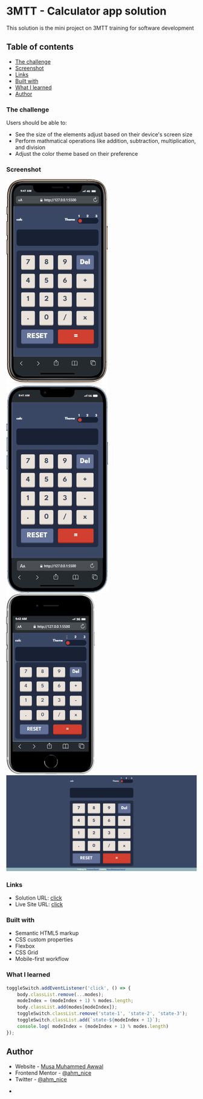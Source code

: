 # 3MTT - Calculator app solution

This solution is the mini project on 3MTT training for software development
## Table of contents


  - [The challenge](#the-challenge)
  - [Screenshot](#screenshot)
  - [Links](#links)
  - [Built with](#built-with)
  - [What I learned](#what-i-learned)
- [Author](#author)




### The challenge

Users should be able to:

- See the size of the elements adjust based on their device's screen size
- Perform mathmatical operations like addition, subtraction, multiplication, and division
- Adjust the color theme based on their preference


### Screenshot

![](images/iPhone-11-PRO-127.0.0.1.png)![](images/iPhone-13-PRO-127.0.0.1.png) ![](images/iPhone-SE-2016-127.0.0.1.png) ![](images/Screenshot%202024-05-22%20at%2009-48-35%20Frontend%20Mentor%20Calculator%20app.png)



### Links

- Solution URL: [click](https://github.com/AhmNice/Calculator)
- Live Site URL: [click](https://ahmnice.github.io/Calculator/)



### Built with

- Semantic HTML5 markup
- CSS custom properties
- Flexbox
- CSS Grid
- Mobile-first workflow




### What I learned
```js
toggleSwitch.addEventListener('click', () => {
    body.classList.remove(...modes);
    modeIndex = (modeIndex + 1) % modes.length;
    body.classList.add(modes[modeIndex]);
    toggleSwitch.classList.remove('state-1', 'state-2', 'state-3');
    toggleSwitch.classList.add(`state-${modeIndex + 1}`);
    console.log( modeIndex = (modeIndex + 1) % modes.length)
});
```
## Author

- Website - [Musa Muhammed Awwal](https://www.your-site.com)
- Frontend Mentor - [@ahm_nice](https://www.frontendmentor.io/profile/AhmNice)
- Twitter - [@ahm_nice](https://www.twitter.com/ahm_nice)

*


